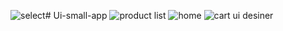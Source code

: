 ![select ](https://github.com/user-attachments/assets/f03afce6-3404-41c9-b099-37e911ceba36)# Ui-small-app
![product list](https://github.com/user-attachments/assets/4e9cdd45-33e7-4f5f-8602-b409004e52ed)
![home](https://github.com/user-attachments/assets/12ca6181-0c6a-4777-8150-73c330a8e7b0)
![cart](https://github.com/user-attachments/assets/7b108c8f-2ffe-41d5-a997-ab00b54f50da)
ui desiner 
